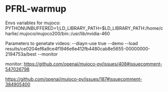 # PFRL-warmup

Envs variables for mujoco: PYTHONUNBUFFERED=1;LD_LIBRARY_PATH=$LD_LIBRARY_PATH:/home/charlie/.mujoco/mujoco200/bin::/usr/lib/nvidia-460

Parameters to genetate videos: --diayn-use true --demo --load results/ce0204ef6a9ce4f1946e6e412fb4480cab8e5655-00000000-2194753a/best --monitor

monitor:
https://github.com/openai/mujoco-py/issues/408#issuecomment-547026798

https://github.com/openai/mujoco-py/issues/187#issuecomment-384905400